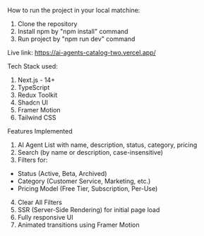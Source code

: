 How to run the project in your local matchine:
1. Clone the repository
2. Install npm by "npm install" command
3. Run project by "npm run dev" command

Live link: https://ai-agents-catalog-two.vercel.app/

Tech Stack used:
1. Next.js - 14+
2. TypeScript
3. Redux Toolkit
4. Shadcn UI
5. Framer Motion
6. Tailwind CSS

Features Implemented
1. AI Agent List with name, description, status, category, pricing
2. Search (by name or description, case-insensitive)
3. Filters for:
  - Status (Active, Beta, Archived)
  - Category (Customer Service, Marketing, etc.)
  - Pricing Model (Free Tier, Subscription, Per-Use)
4. Clear All Filters
5. SSR (Server-Side Rendering) for initial page load
6. Fully responsive UI
7. Animated transitions using Framer Motion
